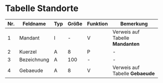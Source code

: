 # Tabelle Standorte


Nr.|Feldname|Typ|Größe|Funktion|Bemerkung
--|--|--|--|--|--
1|Mandant|I|-|V|Verweis auf Tabelle **Mandanten**
2|Kuerzel|A|8|P|-
3|Bezeichnung|A|100|-|-
4|Gebaeude|A|8|V|Verweis auf Tabelle **Gebaeude**
